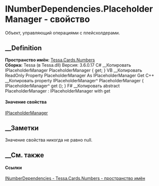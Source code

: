 # INumberDependencies.PlaceholderManager - свойство
Объект, управляющий операциями с плейсхолдерами.
##  __Definition
 **Пространство имён:** [Tessa.Cards.Numbers](N_Tessa_Cards_Numbers.htm)  
 **Сборка:** Tessa (в Tessa.dll) Версия: 3.6.0.17
C# __Копировать
    IPlaceholderManager PlaceholderManager { get; }
VB __Копировать
     ReadOnly Property PlaceholderManager As IPlaceholderManager
    	Get
C++ __Копировать
    property IPlaceholderManager^ PlaceholderManager {
    	IPlaceholderManager^ get ();
    }
F# __Копировать
     abstract PlaceholderManager : IPlaceholderManager with get
#### Значение свойства
[IPlaceholderManager](T_Tessa_Platform_Placeholders_IPlaceholderManager.htm)
##  __Заметки
Значение свойства никогда не равно null.
## __См. также
#### Ссылки
[INumberDependencies - ](T_Tessa_Cards_Numbers_INumberDependencies.htm)
[Tessa.Cards.Numbers - пространство имён](N_Tessa_Cards_Numbers.htm)
